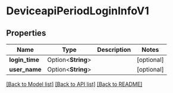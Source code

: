 # DeviceapiPeriodLoginInfoV1

## Properties

Name | Type | Description | Notes
------------ | ------------- | ------------- | -------------
**login_time** | Option<**String**> |  | [optional]
**user_name** | Option<**String**> |  | [optional]

[[Back to Model list]](../README.md#documentation-for-models) [[Back to API list]](../README.md#documentation-for-api-endpoints) [[Back to README]](../README.md)
